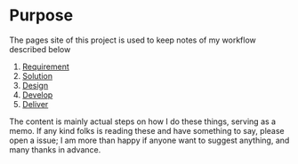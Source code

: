 # Purpose

The pages site of this project is used to keep notes of my workflow described below

1. [Requirement](https://raniantheone.github.io/Bookkeeping_Nodejs/requirement)
1. [Solution](https://raniantheone.github.io/Bookkeeping_Nodejs/solution)
1. [Design](https://raniantheone.github.io/Bookkeeping_Nodejs/design)
1. [Develop](https://raniantheone.github.io/Bookkeeping_Nodejs/develop)
1. [Deliver](https://raniantheone.github.io/Bookkeeping_Nodejs/deliver)

The content is mainly actual steps on how I do these things, serving as a memo. If any kind folks is reading these and have something to say, please open a issue; I am more than happy if anyone want to suggest anything, and many thanks in advance.
